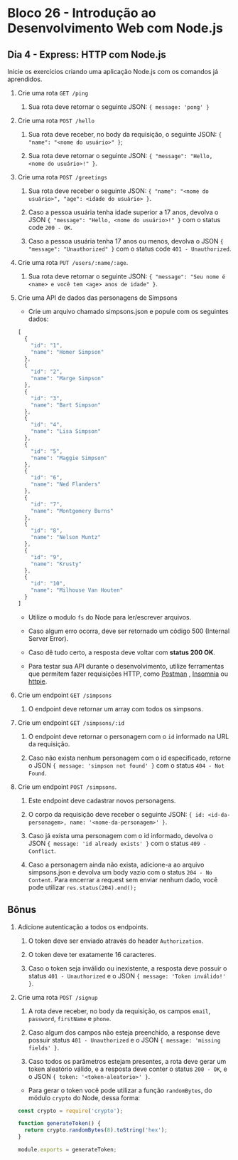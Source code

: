 # Bloco 26 - Introdução ao Desenvolvimento Web com Node.js

## Dia 4 - Express: HTTP com Node.js

Inicie os exercícios criando uma aplicação Node.js com os comandos já aprendidos.

1. Crie uma rota `GET /ping`

    1. Sua rota deve retornar o seguinte JSON: `{ message: 'pong' }`

2. Crie uma rota `POST /hello`

    1. Sua rota deve receber, no body da requisição, o seguinte JSON: `{ "name": "<nome do usuário>" }`;

    2. Sua rota deve retornar o seguinte JSON: `{ "message": "Hello, <nome do usuário>!" }`.

3. Crie uma rota `POST /greetings`

    1. Sua rota deve receber o seguinte JSON: `{ "name": "<nome do usuário>", "age": <idade do usuário> }`.

    2. Caso a pessoa usuária tenha idade superior a 17 anos, devolva o JSON `{ "message": "Hello, <nome do usuário>!" }` com o status code `200 - OK`.

    3. Caso a pessoa usuária tenha 17 anos ou menos, devolva o JSON `{ "message": "Unauthorized" }` com o status code `401 - Unauthorized`.

4. Crie uma rota `PUT /users/:name/:age`.

    1. Sua rota deve retornar o seguinte JSON: `{ "message": "Seu nome é <name> e você tem <age> anos de idade" }`.

5. Crie uma API de dados das personagens de Simpsons

    - Crie um arquivo chamado simpsons.json e popule com os seguintes dados:

    ```js
    [
      {
        "id": "1",
        "name": "Homer Simpson"
      },
      {
        "id": "2",
        "name": "Marge Simpson"
      },
      {
        "id": "3",
        "name": "Bart Simpson"
      },
      {
        "id": "4",
        "name": "Lisa Simpson"
      },
      {
        "id": "5",
        "name": "Maggie Simpson"
      },
      {
        "id": "6",
        "name": "Ned Flanders"
      },
      {
        "id": "7",
        "name": "Montgomery Burns"
      },
      {
        "id": "8",
        "name": "Nelson Muntz"
      },
      {
        "id": "9",
        "name": "Krusty"
      },
      {
        "id": "10",
        "name": "Milhouse Van Houten"
      }
    ]
    ```

    - Utilize o modulo `fs` do Node para ler/escrever arquivos.

    - Caso algum erro ocorra, deve ser retornado um código 500 (Internal Server Error).

    - Caso dê tudo certo, a resposta deve voltar com **status 200 OK**.

    - Para testar sua API durante o desenvolvimento, utilize ferramentas que permitem fazer requisições HTTP, como [Postman](postman.com) , [Insomnia](https://insomnia.rest/) ou [httpie](https://httpie.io/).

6. Crie um endpoint `GET /simpsons`

    1. O endpoint deve retornar um array com todos os simpsons.

7. Crie um endpoint `GET /simpsons/:id`

    1. O endpoint deve retornar o personagem com o `id` informado na URL da requisição.

    2. Caso não exista nenhum personagem com o id especificado, retorne o JSON `{ message: 'simpson not found' }` com o status `404 - Not Found`.

8. Crie um endpoint `POST /simpsons`.

    1. Este endpoint deve cadastrar novos personagens.

    2. O corpo da requisição deve receber o seguinte JSON: `{ id: <id-da-personagem>, name: '<nome-da-personagem>' }`.

    3. Caso já exista uma personagem com o id informado, devolva o JSON `{ message: 'id already exists' }` com o status `409 - Conflict`.

    4. Caso a personagem ainda não exista, adicione-a ao arquivo simpsons.json e devolva um body vazio com o status `204 - No Content`. Para encerrar a request sem enviar nenhum dado, você pode utilizar `res.status(204).end();`

## Bônus

1. Adicione autenticação a todos os endpoints.

    1. O token deve ser enviado através do header `Authorization`.

    2. O token deve ter exatamente 16 caracteres.

    3. Caso o token seja inválido ou inexistente, a resposta deve possuir o status `401 - Unauthorized` e o JSON `{ message: 'Token inválido!' }`.

2. Crie uma rota `POST /signup`

    1. A rota deve receber, no body da requisição, os campos `email`, `password`, `firstName` e `phone`.

    2. Caso algum dos campos não esteja preenchido, a response deve possuir status `401 - Unauthorized` e o JSON `{ message: 'missing fields' }`.

    3. Caso todos os parâmetros estejam presentes, a rota deve gerar um token aleatório válido, e a resposta deve conter o status `200 - OK`, e o JSON `{ token: '<token-aleatorio>' }`.

    - Para gerar o token você pode utilizar a função `randomBytes`, do módulo `crypto` do Node, dessa forma:

    ```js
    const crypto = require('crypto');

    function generateToken() {
      return crypto.randomBytes(8).toString('hex');
    }

    module.exports = generateToken;
    ```
